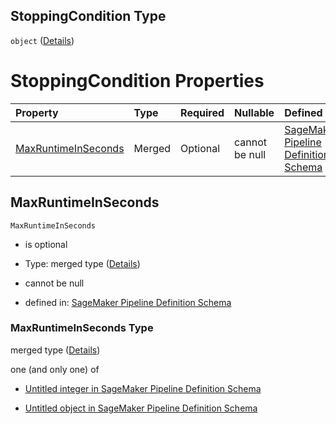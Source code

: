 ## StoppingCondition Type

`object` ([Details](pipeline-definition-definitions-processingargs-properties-stoppingcondition.md))

# StoppingCondition Properties

| Property                                    | Type   | Required | Nullable       | Defined by                                                                                                                                                                                                                                                                                  |
| :------------------------------------------ | :----- | :------- | :------------- | :------------------------------------------------------------------------------------------------------------------------------------------------------------------------------------------------------------------------------------------------------------------------------------------ |
| [MaxRuntimeInSeconds](#maxruntimeinseconds) | Merged | Optional | cannot be null | [SageMaker Pipeline Definition Schema](pipeline-definition-definitions-integerargumentvalue.md "https://github.com/jerrypeng7773/sagemaker-model-building-pipeline-definition-JSON-schema/schema/#/definitions/ProcessingArgs/properties/StoppingCondition/properties/MaxRuntimeInSeconds") |

## MaxRuntimeInSeconds



`MaxRuntimeInSeconds`

*   is optional

*   Type: merged type ([Details](pipeline-definition-definitions-integerargumentvalue.md))

*   cannot be null

*   defined in: [SageMaker Pipeline Definition Schema](pipeline-definition-definitions-integerargumentvalue.md "https://github.com/jerrypeng7773/sagemaker-model-building-pipeline-definition-JSON-schema/schema/#/definitions/ProcessingArgs/properties/StoppingCondition/properties/MaxRuntimeInSeconds")

### MaxRuntimeInSeconds Type

merged type ([Details](pipeline-definition-definitions-integerargumentvalue.md))

one (and only one) of

*   [Untitled integer in SageMaker Pipeline Definition Schema](pipeline-definition-definitions-integerargumentvalue-oneof-0.md "check type definition")

*   [Untitled object in SageMaker Pipeline Definition Schema](pipeline-definition-definitions-getfunction.md "check type definition")
